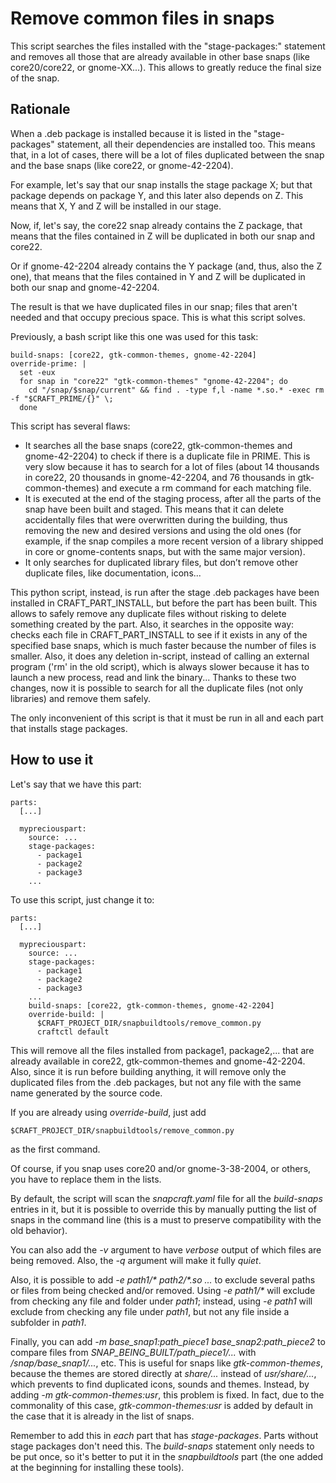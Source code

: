 # Remove common files in snaps

This script searches the files installed with the "stage-packages:" statement
and removes all those that are already available in other base snaps (like
core20/core22, or gnome-XX...). This allows to greatly reduce the final size
of the snap.

## Rationale

When a .deb package is installed because it is listed in the "stage-packages"
statement, all their dependencies are installed too. This means that, in a
lot of cases, there will be a lot of files duplicated between the snap and the
base snaps (like core22, or gnome-42-2204).

For example, let's say that our snap installs the stage package X; but that
package depends on package Y, and this later also depends on Z. This means that
X, Y and Z will be installed in our stage.

Now, if, let's say, the core22 snap already contains the Z package, that
means that the files contained in Z will be duplicated in both our snap and
core22.

Or if gnome-42-2204 already contains the Y package (and, thus, also the Z one),
that means that the files contained in Y and Z will be duplicated in both our
snap and gnome-42-2204.

The result is that we have duplicated files in our snap; files that aren't
needed and that occupy precious space. This is what this script solves.

Previously, a bash script like this one was used for this task:

    build-snaps: [core22, gtk-common-themes, gnome-42-2204]
    override-prime: |
      set -eux
      for snap in "core22" "gtk-common-themes" "gnome-42-2204"; do
        cd "/snap/$snap/current" && find . -type f,l -name *.so.* -exec rm -f "$CRAFT_PRIME/{}" \;
      done

This script has several flaws:

* It searches all the base snaps (core22, gtk-common-themes and gnome-42-2204)
  to check if there is a duplicate file in PRIME. This is very slow because it
  has to search for a lot of files (about 14 thousands in core22, 20 thousands
  in gnome-42-2204, and 76 thousands in gtk-common-themes)  and execute a rm
  command for each matching file.
* It is executed at the end of the staging process, after all the parts of the
  snap have been built and staged. This means that it can delete accidentally
  files that were overwritten during the building, thus removing the new and
  desired versions and using the old ones (for example, if the snap compiles a
  more recent version of a library shipped in core or gnome-contents snaps, but
  with the same major version).
* It only searches for duplicated library files, but don’t remove other duplicate
  files, like documentation, icons...

This python script, instead, is run after the stage .deb packages have been
installed in CRAFT_PART_INSTALL, but before the part has been built. This allows
to safely remove any duplicate files without risking to delete something created
by the part. Also, it searches in the opposite way: checks each file in
CRAFT_PART_INSTALL to see if it exists in any of the specified base snaps, which
is much faster because the number of files is smaller. Also, it does any deletion
in-script, instead of calling an external program ('rm' in the old script), which
is always slower because it has to launch a new process, read and link the
binary... Thanks to these two changes, now it is possible to search for all the
duplicate files (not only libraries) and remove them safely.

The only inconvenient of this script is that it must be run in all and each part
that installs stage packages.

## How to use it

Let's say that we have this part:

    parts:
      [...]

      mypreciouspart:
        source: ...
        stage-packages:
          - package1
          - package2
          - package3
        ...

To use this script, just change it to:

    parts:
      [...]

      mypreciouspart:
        source: ...
        stage-packages:
          - package1
          - package2
          - package3
        ...
        build-snaps: [core22, gtk-common-themes, gnome-42-2204]
        override-build: |
          $CRAFT_PROJECT_DIR/snapbuildtools/remove_common.py
          craftctl default

This will remove all the files installed from package1, package2,... that are already
available in core22, gtk-common-themes and gnome-42-2204. Also, since it is run before
building anything, it will remove only the duplicated files from the .deb packages, but
not any file with the same name generated by the source code.

If you are already using *override-build*, just add

    $CRAFT_PROJECT_DIR/snapbuildtools/remove_common.py

as the first command.

Of course, if you snap uses core20 and/or gnome-3-38-2004, or others, you have to replace
them in the lists.

By default, the script will scan the *snapcraft.yaml* file for all the *build-snaps*
entries in it, but it is possible to override this by manually putting the list of snaps
in the command line (this is a must to preserve compatibility with the old behavior).

You can also add the *-v* argument to have *verbose* output of which files are being removed.
Also, the *-q* argument will make it fully *quiet*.

Also, it is possible to add *-e path1/\* path2/\*.so ...* to exclude several paths or
files from being checked and/or removed. Using *-e path1/\** will exclude from checking
any file and folder under *path1*; instead, using *-e path1* will exclude from checking
any file under *path1*, but not any file inside a subfolder in *path1*.

Finally, you can add *-m base_snap1:path_piece1 base_snap2:path_piece2* to compare files
from *SNAP_BEING_BUILT/path_piece1/...* with */snap/base_snap1/...*, etc. This is useful
for snaps like *gtk-common-themes*, because the themes are stored directly at *share/...*
instead of *usr/share/...*, which prevents to find duplicated icons, sounds and themes.
Instead, by adding *-m gtk-common-themes:usr*, this problem is fixed. In fact, due to the
commonality of this case, *gtk-common-themes:usr* is added by default in the case that
it is already in the list of snaps.

Remember to add this in *each* part that has *stage-packages*. Parts without stage
packages don't need this. The *build-snaps* statement only needs to be put once, so it's better
to put it in the *snapbuildtools* part (the one added at the beginning for installing these
tools).
